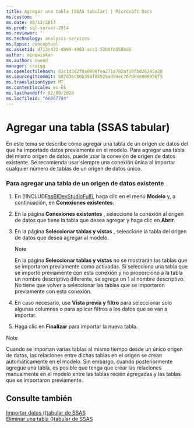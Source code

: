 ```yaml
---
title: Agregar una tabla (SSAS tabular) | Microsoft Docs
ms.custom: ''
ms.date: 06/13/2017
ms.prod: sql-server-2014
ms.reviewer: ''
ms.technology: analysis-services
ms.topic: conceptual
ms.assetid: d713c432-db99-4983-acc1-52b0fdd58bd6
author: minewiskan
ms.author: owend
manager: craigg
ms.openlocfilehash: 81c1d3d2f0a0098fea271a782af10fbd26245a28
ms.sourcegitcommit: b87d36c46b39af8b929ad94ec707dee8800950f5
ms.translationtype: MT
ms.contentlocale: es-ES
ms.lasthandoff: 02/08/2020
ms.locfileid: "66067784"
---
```

# <a name="add-a-table-ssas-tabular"></a>Agregar una tabla (SSAS tabular)
  En este tema se describe cómo agregar una tabla de un origen de datos del que ha importado datos previamente en el modelo. Para agregar una tabla del mismo origen de datos, puede usar la conexión de origen de datos existente. Se recomienda usar siempre una conexión única al importar cualquier número de tablas de un origen de datos único.  
  
### <a name="to-add-a-table-from-an-existing-data-source"></a>Para agregar una tabla de un origen de datos existente  
  
1.  En [!INCLUDE[ssBIDevStudioFull](../../includes/ssbidevstudiofull-md.md)], haga clic en el menú **Modelo** y, a continuación, en **Conexiones existentes**.  
  
2.  En la página **Conexiones existentes** , seleccione la conexión al origen de datos que tiene la tabla que desea agregar y haga clic en **Abrir**.  
  
3.  En la página **Seleccionar tablas y vistas** , seleccione la tabla del origen de datos que desea agregar al modelo.  
  
    > [!NOTE]  
    >  En la página **Seleccionar tablas y vistas** no se mostrarán las tablas que se importaron previamente como activadas.  Si selecciona una tabla que se importó previamente con esta conexión y no proporcionó a la tabla un nombre descriptivo diferente, se agrega un 1 al nombre descriptivo. No tiene que volver a seleccionar las tablas que se importaron previamente con esta conexión.  
  
4.  En caso necesario, use **Vista previa y filtro** para seleccionar solo algunas columnas o para aplicar filtros a los datos que se van a importar.  
  
5.  Haga clic en **Finalizar** para importar la nueva tabla.  
  
> [!NOTE]  
>  Cuando se importan varias tablas al mismo tiempo desde un único origen de datos, las relaciones entre dichas tablas en el origen se crean automáticamente en el modelo. Sin embargo, cuando posteriormente agregue una tabla, es posible que tenga que crear las relaciones manualmente en el modelo entre las tablas recién agregadas y las tablas que se importaron previamente.  
  
## <a name="see-also"></a>Consulte también  
 [Importar datos &#40;&#41;tabular de SSAS](../import-data-ssas-tabular.md)   
 [Eliminar una tabla &#40;&#41;tabular de SSAS](delete-a-table-ssas-tabular.md)  
  
  
